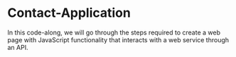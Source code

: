 # Contact-Application
In this code-along, we will go through the steps required to create a web page with JavaScript functionality that interacts with a web service through an API.
